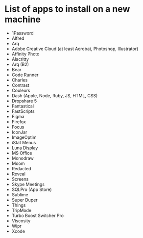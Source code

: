 # List of apps to install on a new machine

- 1Password
- Alfred
- Arq
- Adobe Creative Cloud (at least Acrobat, Photoshop, Illustrator)
- Affinity Photo
- Alacritty
- Arq (B2)
- Bear
- Code Runner
- Charles
- Contrast
- Couleurs
- Dash (Apple, Node, Ruby, JS, HTML, CSS)
- Dropshare 5
- Fantastical
- FastScripts
- Figma
- Firefox
- Focus
- IconJar
- ImageOptim
- iStat Menus
- Luna Display
- MS Office
- Monodraw
- Moom
- Redacted
- Reveal
- Screens
- Skype Meetings
- SQLPro (App Store)
- Sublime
- Super Duper
- Things
- TripMode
- Turbo Boost Switcher Pro
- Viscosity
- Wipr
- Xcode
